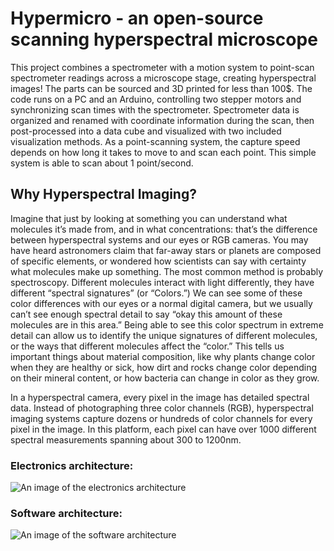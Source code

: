 # Hypermicro - an open-source scanning hyperspectral microscope

This project combines a spectrometer with a motion system to point-scan spectrometer readings across a microscope stage, creating hyperspectral images! The parts can be sourced and 3D printed for less than 100$. The code runs on a PC and an Arduino, controlling two stepper motors and synchronizing scan times with the spectrometer. Spectrometer data is organized and renamed with coordinate information during the scan, then post-processed into a data cube and visualized with two included visualization methods. As a point-scanning system, the capture speed depends on how long it takes to move to and scan each point. This simple system is able to scan about 1 point/second.

## Why Hyperspectral Imaging?
Imagine that just by looking at something you can understand what molecules it’s made from, and in what concentrations: that’s the difference between hyperspectral systems and our eyes or RGB cameras. You may have heard astronomers claim that far-away stars or planets are composed of specific elements, or wondered how scientists can say with certainty what molecules make up something. The most common method is probably spectroscopy. Different molecules interact with light differently, they have different “spectral signatures” (or “Colors.”) We can see some of these color differences with our eyes or a normal digital camera, but we usually can’t see enough spectral detail to say “okay this amount of these molecules are in this area.” Being able to see this color spectrum in extreme detail can allow us to identify the unique signatures of different molecules, or the ways  that different molecules affect the “color.” This tells us important things about material composition, like why plants change color when they are healthy or sick, how dirt and rocks change color depending on their mineral content, or how bacteria can change in color as they grow.

In a hyperspectral camera, every pixel in the image has detailed spectral data. Instead of photographing three color channels (RGB), hyperspectral imaging systems capture dozens or hundreds of color channels for every pixel in the image. In this platform, each pixel can have over 1000 different spectral measurements spanning about 300 to 1200nm.

### Electronics architecture:
![An image of the electronics architecture](https://github.com/user-attachments/assets/9a88a37b-ed58-4368-bbd2-e4cab2521c7f)

### Software architecture:
![An image of the software architecture](https://github.com/user-attachments/assets/e28b5293-8c33-4c03-9de7-03446077f875)
